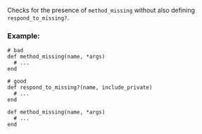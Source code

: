 Checks for the presence of `method_missing` without also
defining `respond_to_missing?`.

### Example:
    # bad
    def method_missing(name, *args)
      # ...
    end

    # good
    def respond_to_missing?(name, include_private)
      # ...
    end

    def method_missing(name, *args)
      # ...
    end
